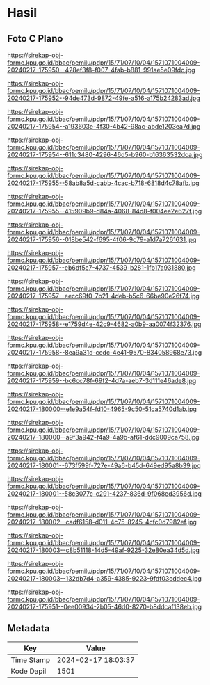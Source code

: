 # Hasil

## Foto C Plano

https://sirekap-obj-formc.kpu.go.id/bbac/pemilu/pdpr/15/71/07/10/04/1571071004009-20240217-175950--428ef3f8-f007-4fab-b881-991ae5e09fdc.jpg

https://sirekap-obj-formc.kpu.go.id/bbac/pemilu/pdpr/15/71/07/10/04/1571071004009-20240217-175952--94de473d-9872-49fe-a516-a175b24283ad.jpg

https://sirekap-obj-formc.kpu.go.id/bbac/pemilu/pdpr/15/71/07/10/04/1571071004009-20240217-175954--a193603e-4f30-4b42-98ac-abde1203ea7d.jpg

https://sirekap-obj-formc.kpu.go.id/bbac/pemilu/pdpr/15/71/07/10/04/1571071004009-20240217-175954--611c3480-4296-46d5-b960-b16363532dca.jpg

https://sirekap-obj-formc.kpu.go.id/bbac/pemilu/pdpr/15/71/07/10/04/1571071004009-20240217-175955--58ab8a5d-cabb-4cac-b718-6818d4c78afb.jpg

https://sirekap-obj-formc.kpu.go.id/bbac/pemilu/pdpr/15/71/07/10/04/1571071004009-20240217-175955--415909b9-d84a-4068-84d8-f004ee2e627f.jpg

https://sirekap-obj-formc.kpu.go.id/bbac/pemilu/pdpr/15/71/07/10/04/1571071004009-20240217-175956--018be542-f695-4f06-9c79-a1d7a7261631.jpg

https://sirekap-obj-formc.kpu.go.id/bbac/pemilu/pdpr/15/71/07/10/04/1571071004009-20240217-175957--eb6df5c7-4737-4539-b281-1fb17a931880.jpg

https://sirekap-obj-formc.kpu.go.id/bbac/pemilu/pdpr/15/71/07/10/04/1571071004009-20240217-175957--eecc69f0-7b21-4deb-b5c6-66be90e26f74.jpg

https://sirekap-obj-formc.kpu.go.id/bbac/pemilu/pdpr/15/71/07/10/04/1571071004009-20240217-175958--e1759d4e-42c9-4682-a0b9-aa0074f32376.jpg

https://sirekap-obj-formc.kpu.go.id/bbac/pemilu/pdpr/15/71/07/10/04/1571071004009-20240217-175958--8ea9a31d-cedc-4e41-9570-834058968e73.jpg

https://sirekap-obj-formc.kpu.go.id/bbac/pemilu/pdpr/15/71/07/10/04/1571071004009-20240217-175959--bc6cc78f-69f2-4d7a-aeb7-3d111e46ade8.jpg

https://sirekap-obj-formc.kpu.go.id/bbac/pemilu/pdpr/15/71/07/10/04/1571071004009-20240217-180000--e1e9a54f-fd10-4965-9c50-51ca5740d1ab.jpg

https://sirekap-obj-formc.kpu.go.id/bbac/pemilu/pdpr/15/71/07/10/04/1571071004009-20240217-180000--a9f3a942-f4a9-4a9b-af61-ddc9009ca758.jpg

https://sirekap-obj-formc.kpu.go.id/bbac/pemilu/pdpr/15/71/07/10/04/1571071004009-20240217-180001--673f599f-727e-49a6-b45d-649ed95a8b39.jpg

https://sirekap-obj-formc.kpu.go.id/bbac/pemilu/pdpr/15/71/07/10/04/1571071004009-20240217-180001--58c3077c-c291-4237-836d-9f068ed3956d.jpg

https://sirekap-obj-formc.kpu.go.id/bbac/pemilu/pdpr/15/71/07/10/04/1571071004009-20240217-180002--cadf6158-d011-4c75-8245-4cfc0d7982ef.jpg

https://sirekap-obj-formc.kpu.go.id/bbac/pemilu/pdpr/15/71/07/10/04/1571071004009-20240217-180003--c8b51118-14d5-49af-9225-32e80ea34d5d.jpg

https://sirekap-obj-formc.kpu.go.id/bbac/pemilu/pdpr/15/71/07/10/04/1571071004009-20240217-180003--132db7d4-a359-4385-9223-9fdf03cddec4.jpg

https://sirekap-obj-formc.kpu.go.id/bbac/pemilu/pdpr/15/71/07/10/04/1571071004009-20240217-175951--0ee00934-2b05-46d0-8270-b8ddcaf138eb.jpg


## Metadata

| Key        | Value               |
| ---------- | ------------------- |
| Time Stamp | 2024-02-17 18:03:37 |
| Kode Dapil | 1501                |




